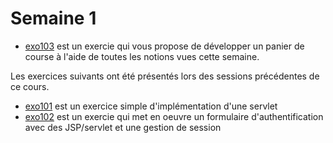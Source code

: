 # Semaine 1

* [exo103](exo103) est un exercie qui vous propose de développer un panier de course à l'aide de toutes les notions vues cette semaine.

Les exercices suivants ont été présentés lors des sessions précédentes de ce cours.

* [exo101](exo101) est un exercice simple d'implémentation d'une servlet
* [exo102](exo102) est un exercie qui met en oeuvre un formulaire d'authentification avec des JSP/servlet et une gestion de session

